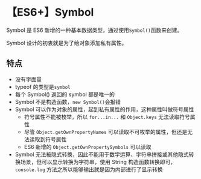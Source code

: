 # 【ES6+】Symbol

Symbol 是 ES6 新增的一种基本数据类型，通过使用`Symbol()`函数来创建。

Symbol 设计的初衷就是为了给对象添加私有属性。

## 特点

- 没有字面量
- typeof 的类型是`symbol`
- 每个 Symbol() 返回的 symbol 都是唯一的
- Symbol 不是构造函数，`new Symbol()`会报错
- Symbol 可以作为对象的属性，起到私有属性的作用，这种属性叫做符号属性
  - 符号属性不能被枚举，所以 `for...in...` 和 `Object.keys` 无法读取符号属性
  - 尽管 `Object.getOwnPropertyNames` 可以读取不可枚举的属性，但还是无法读取到符号属性
  - ES6 新增的 `Object.getOwnPropertySymbols` 可以读取
- Symbol 无法被隐式转换，因此不能用于数学运算、字符串拼接或其他隐式转换场景，但可以显示转换为字符串，使用 String 构造函数转换即可，`console.log` 方法之所以能够输出就是因为内部进行了显示转换

<Vssue 
    :options="{ labels: [$page.relativePath.split('/')[0]] }" 
    :title="$page.relativePath.split('/')[1]" 
/>